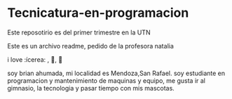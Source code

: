# Tecnicatura-en-programacion
Este reposotirio es del primer trimestre en la UTN

Este es un archivo readme, pedido de la profesora natalia

i love :ícerea: , :pizza:, :dog:

soy brian ahumada, mi localidad es Mendoza,San Rafael.
soy estudiante  en programacion y mantenimiento de maquinas y equipo,
me gusta ir al gimnasio, la tecnologia y pasar tiempo con mis mascotas.
